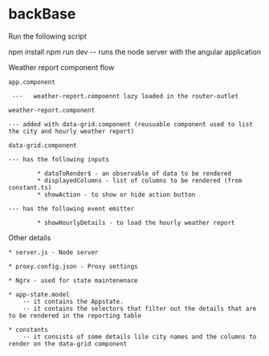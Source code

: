 # backBase

Run the following script

npm install
npm run dev -- runs the node server with the angular application

Weather report component flow

    app.component 

     ---   weather-report.compoennt lazy loaded in the router-outlet

    weather-report.component 

    --- added with data-grid.component (reusuable component used to list the city and hourly weather report)

    data-grid.component 

    --- has the following inputs 

            * dataToRender$ - an observable of data to be rendered
            * displayedColumns - list of columns to be rendered (from constant.ts)
            * showAction - to show or hide action button

    --- has the following event emitter

            * showHourlyDetails - to load the hourly weather report


Other details

    * server.js - Node server

    * proxy.config.json - Proxy settings

    * Ngrx - used for state maintenenace

    * app-state.model
        -- it contains the Appstate.
        -- it contains the selectors that filter out the details that are to be rendered in the reporting table

    * constants
        -- it consists of some details lile city names and the columns to render on the data-grid component